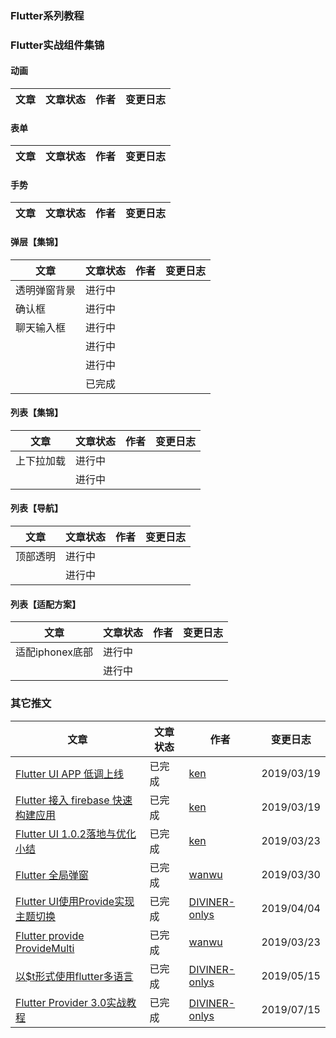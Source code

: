### Flutter系列教程

<!-- ### Flutter系列教程
| 文章 | 文章状态 | 作者 | 变更日志 |
| --- | --- | --- | --- |
|   | 进行中 |  |  |
|   | 进行中 |  |  |
|   | 进行中 |  |  | -->


### Flutter实战组件集锦
#### 动画
| 文章 | 文章状态 | 作者 | 变更日志 |
| --- | --- | --- | --- |


#### 表单
| 文章 | 文章状态 | 作者 | 变更日志 |
| --- | --- | --- | --- |

#### 手势
| 文章 | 文章状态 | 作者 | 变更日志 |
| --- | --- | --- | --- |




#### 弹层【集锦】
| 文章 | 文章状态 | 作者 | 变更日志 |
| --- | --- | --- | --- |
| 透明弹窗背景  | 进行中 |  |  |
| 确认框  | 进行中 |  |  |
| 聊天输入框  | 进行中 |  |  |
|   | 进行中 |  |  |
|   | 进行中 |  |  |
|   | 已完成 |  |  |


#### 列表【集锦】
| 文章 | 文章状态 | 作者 | 变更日志 |
| --- | --- | --- | --- |
| 上下拉加载  | 进行中 |  |  |
|   | 进行中 |  |  |


#### 列表【导航】
| 文章 | 文章状态 | 作者 | 变更日志 |
| --- | --- | --- | --- |
| 顶部透明  | 进行中 |  |  |
|   | 进行中 |  |  |


#### 列表【适配方案】
| 文章 | 文章状态 | 作者 | 变更日志 |
| --- | --- | --- | --- |
| 适配iphonex底部  | 进行中 |  |  |
|   | 进行中 |  |  |



### 其它推文
| 文章 | 文章状态 | 作者 | 变更日志 |
| --- | --- | --- | --- |
| [Flutter UI APP 低调上线](https://juejin.im/post/5c90514e6fb9a070c859029c)  | 已完成 | [ken](https://github.com/ckken) | 2019/03/19 |
| [Flutter 接入 firebase 快速构建应用](https://juejin.im/post/5c90514e6fb9a070c859029c)  | 已完成 | [ken](https://github.com/ckken) | 2019/03/19 |
| [Flutter UI 1.0.2落地与优化小结](https://juejin.im/post/5c95e691f265da610c06905c)  | 已完成 | [ken](https://github.com/ckken) | 2019/03/23 |
| [Flutter 全局弹窗](https://juejin.im/post/5c9f2c37518825609415d11d)  |  已完成  |  [wanwu](https://github.com/wanwusangzhi) | 2019/03/30  | 
| [Flutter UI使用Provide实现主题切换](https://juejin.im/post/5ca5e240f265da30c1725021)  |  已完成  |  [DIVINER-onlys](https://github.com/DIVINER-onlys) | 2019/04/04  | 
| [Flutter provide ProvideMulti](https://juejin.im/post/5cc685835188252e8925f056)  |  已完成  |  [wanwu](https://github.com/wanwusangzhi) | 2019/03/23  | 
| [以$t形式使用flutter多语言](https://juejin.im/post/5cdb8adee51d453acc60162c)  |  已完成  |  [DIVINER-onlys](https://github.com/DIVINER-onlys) | 2019/05/15  | 
| [Flutter Provider 3.0实战教程](https://juejin.im/post/5d2c19c6e51d4558936aa11c)  |  已完成  |  [DIVINER-onlys](https://github.com/DIVINER-onlys) | 2019/07/15  | 